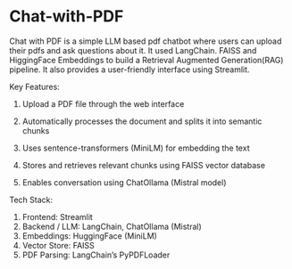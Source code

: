 # Chat-with-PDF
Chat with PDF is a simple LLM based pdf chatbot where users can upload their pdfs and ask questions about it. It used LangChain. FAISS and HiggingFace Embeddings to build a Retrieval Augmented Generation(RAG) pipeline. It also provides a user-friendly interface using Streamlit. 


Key Features:

1. Upload a PDF file through the web interface

2. Automatically processes the document and splits it into semantic chunks

3. Uses sentence-transformers (MiniLM) for embedding the text

4. Stores and retrieves relevant chunks using FAISS vector database

5.  Enables conversation using ChatOllama (Mistral model)

Tech Stack: 
1. Frontend: Streamlit
2. Backend / LLM: LangChain, ChatOllama (Mistral)
3. Embeddings: HuggingFace (MiniLM)
4. Vector Store: FAISS
5. PDF Parsing: LangChain’s PyPDFLoader
